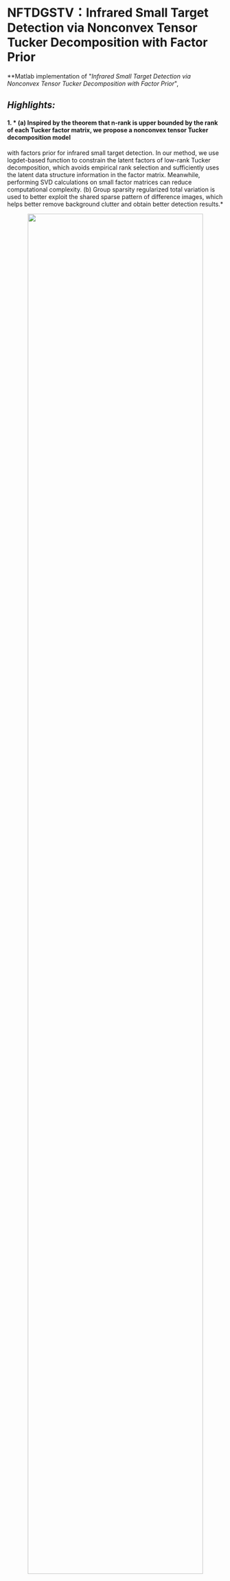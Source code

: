 # NFTDGSTV：Infrared Small Target Detection via Nonconvex Tensor Tucker Decomposition with Factor Prior
**Matlab implementation of "*Infrared Small Target Detection via Nonconvex Tensor Tucker Decomposition with Factor Prior*", 
## *Highlights:*
#### 1. * (a) Inspired by the theorem that n-rank is upper bounded by the rank of each Tucker factor matrix, we propose a nonconvex tensor Tucker decomposition model
with factors prior for infrared small target detection. In our method, we use logdet-based function to constrain the latent factors of low-rank Tucker decomposition, which avoids empirical rank selection and sufficiently uses the latent data structure information in the factor matrix. Meanwhile, performing SVD calculations on small factor matrices can reduce computational complexity. (b) Group sparsity regularized total variation is used to better exploit the shared sparse pattern of difference images, which helps better remove background clutter and obtain better detection results.*
 <p align="center"> <img src="https://raw.github.com/LiuTing20a/NFTDGSTV/master/Figs/flow.png" width="90%"> </p>
 
 #### 2. *To demonstrate the advantages of the NFTDGSTV method, we compare it with other eiught methods on six different real infrared image scenes.*
 <p align="center"> <img src="https://raw.github.com/LiuTing20a/NFTDGSTV/master/Figs/ZST1.png" width="90%"> </p>
 <p align="center"> <img src="https://raw.github.com/LiuTing20a/NFTDGSTV/master/Figs/ZST2.png" width="90%"> </p>
 
## Get Started
Run Demo_NFTDGSTV.


The source code will be released soon.
